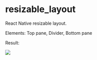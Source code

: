 # resizable_layout
React Native resizable layout. 

Elements: Top pane, Divider, Bottom pane

Result:

<img src="https://github.com/brucelin0325/resizable_layout/blob/master/Result.png">
